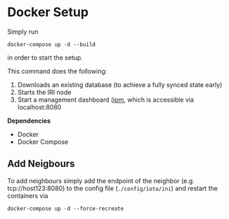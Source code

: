 # Docker Setup

Simply run

```
docker-compose up -d --build
```

in order to start the setup.

This command does the following:

1. Downloads an existing database (to achieve a fully synced state early)
2. Starts the IRI node
3. Start a management dashboard ([ipm](https://github.com/akashgoswami/ipm), which is accessible via localhost:8080

**Dependencies**

* Docker
* Docker Compose

## Add Neigbours

To add neighbours simply add the endpoint of the neighbor (e.g. tcp://host123:8080) to the config file (`./config/iota/ini`) and restart the containers via 

```docker-compose up -d --force-recreate```
